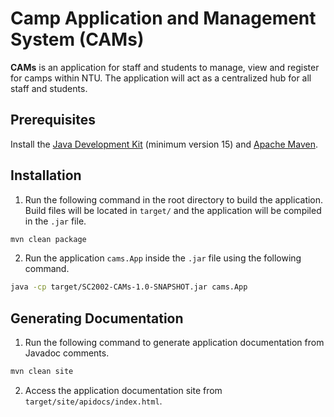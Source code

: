 # Camp Application and Management System (CAMs)

**CAMs** is an application for staff and students to manage, view and register for
camps within NTU. The application will act as a centralized hub for all staff and
students.

## Prerequisites

Install the [Java Development Kit](https://www.oracle.com/java/technologies/downloads/) (minimum version 15) and [Apache Maven](https://maven.apache.org/download.cgi).

## Installation

1. Run the following command in the root directory to build the application. Build files will be located in `target/` and the application will be compiled in the `.jar` file.

```bash
mvn clean package
```

2. Run the application `cams.App` inside the `.jar` file using the following command.

```bash
java -cp target/SC2002-CAMs-1.0-SNAPSHOT.jar cams.App
```

## Generating Documentation

1. Run the following command to generate application documentation from Javadoc comments.

```bash
mvn clean site
```

2. Access the application documentation site from `target/site/apidocs/index.html`.
